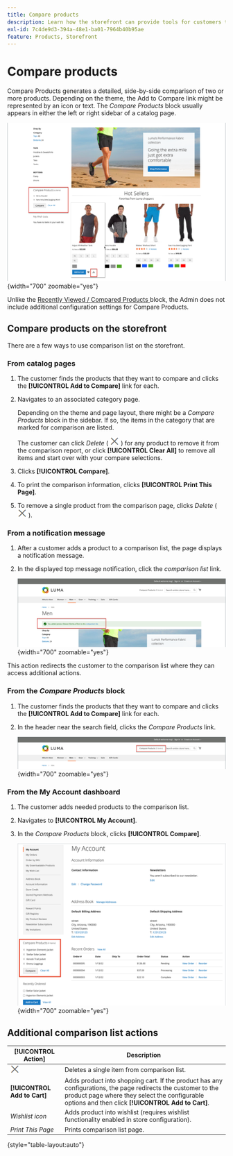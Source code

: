 ```yaml
---
title: Compare products
description: Learn how the storefront can provide tools for customers to compare products for more informed purchasing decisions.
exl-id: 7c4de9d3-394a-48e1-ba01-7964b40b95ae
feature: Products, Storefront
---
```

# Compare products

Compare Products generates a detailed, side-by-side comparison of two or more products. Depending on the theme, the Add to Compare link might be represented by an icon or text. The _Compare Products_ block usually appears in either the left or right sidebar of a catalog page.

![Example storefront - comparison list](./assets/storefront-comparison-list.png){width="700" zoomable="yes"}

Unlike the [Recently Viewed / Compared Products ](products-viewed-compared.md) block, the Admin does not include additional configuration settings for Compare Products.

## Compare products on the storefront

There are a few ways to use comparison list on the storefront.

### From catalog pages

1. The customer finds the products that they want to compare and clicks the **[!UICONTROL Add to Compare]** link for each.

1. Navigates to an associated category page.

   Depending on the theme and page layout, there might be a _Compare Products_ block in the sidebar. If so, the items in the category that are marked for comparison are listed.

   The customer can click _Delete_ ( ![Delete icon](../assets/icon-delete-x.png) ) for any product to remove it from the comparison report, or click **[!UICONTROL Clear All]** to remove all items and start over with your compare selections.

1. Clicks **[!UICONTROL Compare]**.

1. To print the comparison information, clicks **[!UICONTROL Print This Page]**.

1. To remove a single product from the comparison page, clicks _Delete_ ( ![Delete icon](../assets/icon-delete-x.png) ).

### From a notification message

1. After a customer adds a product to a comparison list, the page displays a notification message.

1. In the displayed top message notification, click the _comparison list_ link.

   ![Compare Products Notification](./assets/notification-comparison-list.png){width="700" zoomable="yes"}

This action redirects the customer to the comparison list where they can access additional actions.

### From the _Compare Products_ block

1. The customer finds the products that they want to compare and clicks the **[!UICONTROL Add to Compare]** link for each.

1. In the header near the search field, clicks the _Compare Products_ link.

   ![Compare Products Header](./assets/compare-products-header.png){width="700" zoomable="yes"}

### From the My Account dashboard

1. The customer adds needed products to the comparison list.

1. Navigates to **[!UICONTROL My Account]**.

1. In the _Compare Products_ block, clicks **[!UICONTROL Compare]**.

   ![Compare Products block in customer account dashboard](./assets/my-account-compare-block.png){width="700" zoomable="yes"}

## Additional comparison list actions

|[!UICONTROL Action]|Description|
|------|-----------|
|![Delete icon](../assets/icon-delete-x.png) | Deletes a single item from comparison list.|
|**[!UICONTROL Add to Cart]** | Adds product into shopping cart. If the product has any configurations, the page redirects the customer to the product page where they select the configurable options and then click **[!UICONTROL Add to Cart]**.|
|_Wishlist icon_ | Adds product into wishlist (requires wishlist functionality enabled in store configuration).|
|_Print This Page_ | Prints comparison list page.|

{style="table-layout:auto"}
